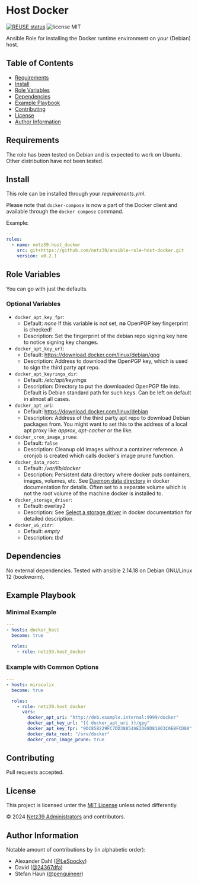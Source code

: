 <!--
SPDX-FileCopyrightText: 2024 Netz39 Administrators <admin@netz39.de>
SPDX-License-Identifier: CC-BY-4.0
-->

# Host Docker

[![REUSE status](https://api.reuse.software/badge/github.com/netz39/ansible-role-host-docker)](https://api.reuse.software/info/github.com/netz39/ansible-role-host-docker)
![license MIT](https://img.shields.io/badge/license-MIT-informational)

Ansible Role for installing the Docker runtime environment on your (Debian) host.

## Table of Contents

- [Requirements](#requirements)
- [Install](#install)
- [Role Variables](#role-variables)
- [Dependencies](#dependencies)
- [Example Playbook](#example-playbook)
- [Contributing](#contributing)
- [License](#license)
- [Author Information](#author-information)

## Requirements

The role has been tested on Debian and is expected to work on Ubuntu.
Other distribution have not been tested.

## Install

This role can be installed through your *requirements.yml*.

Please note that `docker-compose` is now a part of the Docker client and
available through the `docker compose` command.

Example:

```yaml
---
roles:
  - name: netz39.host_docker
    src: git+https://github.com/netz39/ansible-role-host-docker.git
    version: v0.2.1
```

## Role Variables

You can go with just the defaults.

### Optional Variables

* `docker_apt_key_fpr`:
    * Default: *none*
      If this variable is not set, **no** OpenPGP key fingerprint is checked!
    * Description: Set the fingerprint of the debian repo signing key
      here to notice signing key changes.
* `docker_apt_key_url`:
    * Default: https://download.docker.com/linux/debian/gpg
    * Description: Address to download the OpenPGP key, which is used to
      sign the third party apt repo.
* `docker_apt_keyrings_dir`:
    * Default: */etc/apt/keyrings*
    * Description: Directory to put the downloaded OpenPGP file into.
      Default is Debian standard path for such keys.
      Can be left on default in almost all cases.
* `docker_apt_uri`:
    * Default: https://download.docker.com/linux/debian
    * Description: Address of the third party apt repo to download
      Debian packages from.
      You might want to set this to the address of a local apt proxy
      like *approx*, *apt-cacher* or the like.
* `docker_cron_image_prune`:
    * Default: `false`
    * Description: Cleanup old images without a container reference.
      A cronjob is created which calls docker's image prune function.
* `docker_data_root`:
    * Default: */var/lib/docker*
    * Description: Persistent data directory where docker puts
      containers, images, volumes, etc.
      See [Daemon data directory](https://docs.docker.com/engine/daemon/#daemon-data-directory)
      in docker documentation for details.
      Often set to a separate volume which is not the root volume of
      the machine docker is installed to.
* `docker_storage_driver`:
    * Default: overlay2
    * Description: See [Select a storage driver](https://docs.docker.com/engine/storage/drivers/select-storage-driver/)
      in docker documentation for detailed description.
* `docker_v6_cidr`:
    * Default: *empty*
    * Description: *tbd*

## Dependencies

No external dependencies.
Tested with ansible 2.14.18 on Debian GNU/Linux 12 (bookworm).

## Example Playbook

### Minimal Example

```yaml
---
- hosts: docker_host
  become: true

  roles:
    - role: netz39.host_docker
```

### Example with Common Options

```yaml
---
- hosts: miraculix
  become: true

  roles:
    - role: netz39.host_docker
      vars:
        docker_apt_uri: "http://deb.example.internal:9999/docker"
        docker_apt_key_url: "{{ docker_apt_uri }}/gpg"
        docker_apt_key_fpr: "9DC858229FC7DD38854AE2D88D81803C0EBFCD88"
        docker_data_root: "/srv/docker"
        docker_cron_image_prune: true
```

## Contributing

Pull requests accepted.

## License

This project is licensed unter the [MIT License](LICENSES/MIT.txt)
unless noted differently.

© 2024 [Netz39 Administrators](http://www.netz39.de/) and contributors.

## Author Information

Notable amount of contributions by (in alphabetic order):

- Alexander Dahl ([@LeSpocky](https://github.com/LeSpocky/))
- David ([@24367dfa](https://github.com/24367dfa))
- Stefan Haun ([@penguineer](https://github.com/penguineer))
